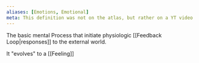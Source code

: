 ```yaml
---
aliases: [Emotions, Emotional]
meta: This definition was not on the atlas, but rather on a YT video
---
```


The basic mental Process that initiate physiologic [[Feedback Loop|responses]] to the external world.

It "evolves" to a [[Feeling]]
